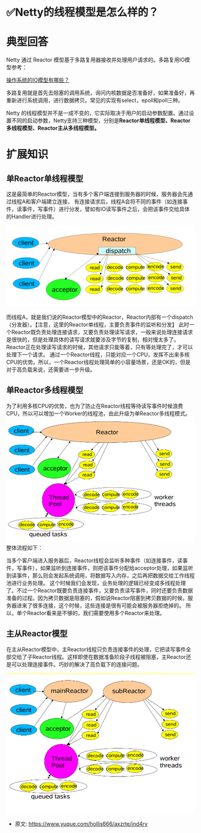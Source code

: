 # ✅Netty的线程模型是怎么样的？
<!--page header-->

<a name="iNmKN"></a>
# 典型回答
Netty 通过 Reactor 模型基于多路复用器接收并处理用户请求的。多路复用IO模型参考：

[操作系统的IO模型有哪些？](https://www.yuque.com/hollis666/axzrte/rilxns8rh8gdxs78?view=doc_embed)

多路复用就是首先去阻塞的调用系统，询问内核数据是否准备好，如果准备好，再重新进行系统调用，进行数据拷贝。常见的实现有select，epoll和poll三种。

Netty 的线程模型并不是一成不变的，它实际取决于用户的启动参数配置。通过设置不同的启动参数，Netty支持三种模型，分别是**Reactor单线程模型、Reactor多线程模型、Reactor主从多线程模型。**

<a name="fHwym"></a>
# 扩展知识
<a name="zER28"></a>
## 单Reactor单线程模型

这是最简单的Reactor模型，当有多个客户端连接到服务器的时候，服务器会先通过线程A和客户端建立连接，
有连接请求后，线程A会将不同的事件（如连接事件，读事件，写事件）进行分发，譬如有IO读写事件之后，会把该事件交给具体的Handler进行处理。

![](./img/tRGDgHqzdBuWRlqx/1673197503485-c98a4e56-fb38-4400-b351-5cc8ecbd8a72-289115.png)

而线程A，就是我们说的Reactor模型中的Reactor，Reactor内部有一个dispatch（分发器）。【注意，这里的Reactor单线程，主要负责事件的监听和分发】
此时一个Reactor既负责处理连接请求，又要负责处理读写请求，一般来说处理连接请求是很快的，但是处理具体的读写请求就要涉及字节的复制，相对慢太多了。Reactor正在处理读写请求的时候，其他请求只能等着，只有等处理完了，才可以处理下一个请求。
通过一个Reactor线程，只能对应一个CPU，发挥不出来多核CPU的优势。所以，一个Reactor线程处理简单的小容量场景，还是OK的，但是对于高负载来说，还需要进一步升级。
<a name="hQm4l"></a>
## 单Reactor多线程模型

为了利用多核CPU的优势，也为了防止在Reactor线程等待读写事件时候浪费CPU，所以可以增加一个Worker的线程池，由此升级为单Reactor多线程模式。
![](./img/tRGDgHqzdBuWRlqx/1673198436469-79f37e08-715a-4971-b9f2-6a5c12ed830c-252964.png)
整体流程如下：

当多个客户端进入服务器后，Reactor线程会监听多种事件（如连接事件，读事件，写事件），如果监听到连接事件，则把该事件分配给acceptor处理，如果监听到读事件，那么则会发起系统调用，将数据写入内存，之后再把数据交给工作线程池进行业务处理。
这个时候我们会发现，业务处理的逻辑已经变成多线程处理了。不过一个Reactor既要负责连接事件，又要负责读写事件，同时还要负责数据准备的过程。因为拷贝数据是阻塞的，假如说Reactor阻塞到拷贝数据的时候，服务器进来了很多连接，这个时候，这些连接是很有可能会被服务器拒绝掉的。
所以，单个Reactor看来是不够的，我们需要使用多个Reactor来处理。
<a name="eVwaQ"></a>
## 主从Reactor模型

在主从Reactor模型中，主Reactor线程只负责连接事件的处理，它把读写事件全部交给了子Reactor线程。这样即使在数据准备阶段子线程被阻塞，主Reactor还是可以处理连接事件。巧妙的解决了高负载下的连接问题。

![](./img/tRGDgHqzdBuWRlqx/1673198442513-8eda5fc5-69f0-4b46-8910-661617f0ada1-192552.png)


<!--page footer-->
- 原文: <https://www.yuque.com/hollis666/axzrte/ind4ry>